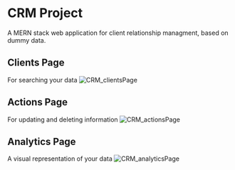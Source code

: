 # CRM Project

A MERN stack web application for client relationship managment, based on dummy data.

## Clients Page
For searching your data
![CRM_clientsPage](https://user-images.githubusercontent.com/51326305/80792853-3647f300-8b9e-11ea-86a8-583ce04e203d.png)


## Actions Page
For updating and deleting information
![CRM_actionsPage](https://user-images.githubusercontent.com/51326305/80793284-62b03f00-8b9f-11ea-8e18-315f8b78a8ae.png)


## Analytics Page
A visual representation of your data
![CRM_analyticsPage](https://user-images.githubusercontent.com/51326305/80793135-f59ca980-8b9e-11ea-922d-5e14577293ed.png)
